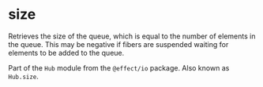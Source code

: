 # size

Retrieves the size of the queue, which is equal to the number of elements
in the queue. This may be negative if fibers are suspended waiting for
elements to be added to the queue.

Part of the `Hub` module from the `@effect/io` package. Also known as `Hub.size`.
